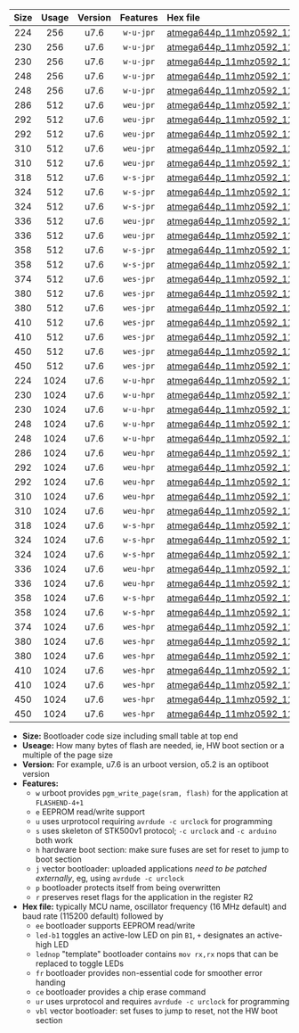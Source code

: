 |Size|Usage|Version|Features|Hex file|
|:-:|:-:|:-:|:-:|:--|
|224|256|u7.6|`w-u-jpr`|[atmega644p_11mhz0592_115200bps_ur_vbl.hex](https://raw.githubusercontent.com/stefanrueger/urboot/main//atmega644p_11mhz0592_115200bps_ur_vbl.hex)|
|230|256|u7.6|`w-u-jpr`|[atmega644p_11mhz0592_115200bps_led+b0_ur_vbl.hex](https://raw.githubusercontent.com/stefanrueger/urboot/main//atmega644p_11mhz0592_115200bps_led+b0_ur_vbl.hex)|
|230|256|u7.6|`w-u-jpr`|[atmega644p_11mhz0592_115200bps_lednop_ur_vbl.hex](https://raw.githubusercontent.com/stefanrueger/urboot/main//atmega644p_11mhz0592_115200bps_lednop_ur_vbl.hex)|
|248|256|u7.6|`w-u-jpr`|[atmega644p_11mhz0592_115200bps_led+b0_fr_ur_vbl.hex](https://raw.githubusercontent.com/stefanrueger/urboot/main//atmega644p_11mhz0592_115200bps_led+b0_fr_ur_vbl.hex)|
|248|256|u7.6|`w-u-jpr`|[atmega644p_11mhz0592_115200bps_lednop_fr_ur_vbl.hex](https://raw.githubusercontent.com/stefanrueger/urboot/main//atmega644p_11mhz0592_115200bps_lednop_fr_ur_vbl.hex)|
|286|512|u7.6|`weu-jpr`|[atmega644p_11mhz0592_115200bps_ee_ur_vbl.hex](https://raw.githubusercontent.com/stefanrueger/urboot/main//atmega644p_11mhz0592_115200bps_ee_ur_vbl.hex)|
|292|512|u7.6|`weu-jpr`|[atmega644p_11mhz0592_115200bps_ee_led+b0_ur_vbl.hex](https://raw.githubusercontent.com/stefanrueger/urboot/main//atmega644p_11mhz0592_115200bps_ee_led+b0_ur_vbl.hex)|
|292|512|u7.6|`weu-jpr`|[atmega644p_11mhz0592_115200bps_ee_lednop_ur_vbl.hex](https://raw.githubusercontent.com/stefanrueger/urboot/main//atmega644p_11mhz0592_115200bps_ee_lednop_ur_vbl.hex)|
|310|512|u7.6|`weu-jpr`|[atmega644p_11mhz0592_115200bps_ee_led+b0_fr_ur_vbl.hex](https://raw.githubusercontent.com/stefanrueger/urboot/main//atmega644p_11mhz0592_115200bps_ee_led+b0_fr_ur_vbl.hex)|
|310|512|u7.6|`weu-jpr`|[atmega644p_11mhz0592_115200bps_ee_lednop_fr_ur_vbl.hex](https://raw.githubusercontent.com/stefanrueger/urboot/main//atmega644p_11mhz0592_115200bps_ee_lednop_fr_ur_vbl.hex)|
|318|512|u7.6|`w-s-jpr`|[atmega644p_11mhz0592_115200bps_vbl.hex](https://raw.githubusercontent.com/stefanrueger/urboot/main//atmega644p_11mhz0592_115200bps_vbl.hex)|
|324|512|u7.6|`w-s-jpr`|[atmega644p_11mhz0592_115200bps_led+b0_vbl.hex](https://raw.githubusercontent.com/stefanrueger/urboot/main//atmega644p_11mhz0592_115200bps_led+b0_vbl.hex)|
|324|512|u7.6|`w-s-jpr`|[atmega644p_11mhz0592_115200bps_lednop_vbl.hex](https://raw.githubusercontent.com/stefanrueger/urboot/main//atmega644p_11mhz0592_115200bps_lednop_vbl.hex)|
|336|512|u7.6|`weu-jpr`|[atmega644p_11mhz0592_115200bps_ee_led+b0_fr_ce_ur_vbl.hex](https://raw.githubusercontent.com/stefanrueger/urboot/main//atmega644p_11mhz0592_115200bps_ee_led+b0_fr_ce_ur_vbl.hex)|
|336|512|u7.6|`weu-jpr`|[atmega644p_11mhz0592_115200bps_ee_lednop_fr_ce_ur_vbl.hex](https://raw.githubusercontent.com/stefanrueger/urboot/main//atmega644p_11mhz0592_115200bps_ee_lednop_fr_ce_ur_vbl.hex)|
|358|512|u7.6|`w-s-jpr`|[atmega644p_11mhz0592_115200bps_led+b0_fr_vbl.hex](https://raw.githubusercontent.com/stefanrueger/urboot/main//atmega644p_11mhz0592_115200bps_led+b0_fr_vbl.hex)|
|358|512|u7.6|`w-s-jpr`|[atmega644p_11mhz0592_115200bps_lednop_fr_vbl.hex](https://raw.githubusercontent.com/stefanrueger/urboot/main//atmega644p_11mhz0592_115200bps_lednop_fr_vbl.hex)|
|374|512|u7.6|`wes-jpr`|[atmega644p_11mhz0592_115200bps_ee_vbl.hex](https://raw.githubusercontent.com/stefanrueger/urboot/main//atmega644p_11mhz0592_115200bps_ee_vbl.hex)|
|380|512|u7.6|`wes-jpr`|[atmega644p_11mhz0592_115200bps_ee_led+b0_vbl.hex](https://raw.githubusercontent.com/stefanrueger/urboot/main//atmega644p_11mhz0592_115200bps_ee_led+b0_vbl.hex)|
|380|512|u7.6|`wes-jpr`|[atmega644p_11mhz0592_115200bps_ee_lednop_vbl.hex](https://raw.githubusercontent.com/stefanrueger/urboot/main//atmega644p_11mhz0592_115200bps_ee_lednop_vbl.hex)|
|410|512|u7.6|`wes-jpr`|[atmega644p_11mhz0592_115200bps_ee_led+b0_fr_vbl.hex](https://raw.githubusercontent.com/stefanrueger/urboot/main//atmega644p_11mhz0592_115200bps_ee_led+b0_fr_vbl.hex)|
|410|512|u7.6|`wes-jpr`|[atmega644p_11mhz0592_115200bps_ee_lednop_fr_vbl.hex](https://raw.githubusercontent.com/stefanrueger/urboot/main//atmega644p_11mhz0592_115200bps_ee_lednop_fr_vbl.hex)|
|450|512|u7.6|`wes-jpr`|[atmega644p_11mhz0592_115200bps_ee_led+b0_fr_ce_vbl.hex](https://raw.githubusercontent.com/stefanrueger/urboot/main//atmega644p_11mhz0592_115200bps_ee_led+b0_fr_ce_vbl.hex)|
|450|512|u7.6|`wes-jpr`|[atmega644p_11mhz0592_115200bps_ee_lednop_fr_ce_vbl.hex](https://raw.githubusercontent.com/stefanrueger/urboot/main//atmega644p_11mhz0592_115200bps_ee_lednop_fr_ce_vbl.hex)|
|224|1024|u7.6|`w-u-hpr`|[atmega644p_11mhz0592_115200bps_ur.hex](https://raw.githubusercontent.com/stefanrueger/urboot/main//atmega644p_11mhz0592_115200bps_ur.hex)|
|230|1024|u7.6|`w-u-hpr`|[atmega644p_11mhz0592_115200bps_led+b0_ur.hex](https://raw.githubusercontent.com/stefanrueger/urboot/main//atmega644p_11mhz0592_115200bps_led+b0_ur.hex)|
|230|1024|u7.6|`w-u-hpr`|[atmega644p_11mhz0592_115200bps_lednop_ur.hex](https://raw.githubusercontent.com/stefanrueger/urboot/main//atmega644p_11mhz0592_115200bps_lednop_ur.hex)|
|248|1024|u7.6|`w-u-hpr`|[atmega644p_11mhz0592_115200bps_led+b0_fr_ur.hex](https://raw.githubusercontent.com/stefanrueger/urboot/main//atmega644p_11mhz0592_115200bps_led+b0_fr_ur.hex)|
|248|1024|u7.6|`w-u-hpr`|[atmega644p_11mhz0592_115200bps_lednop_fr_ur.hex](https://raw.githubusercontent.com/stefanrueger/urboot/main//atmega644p_11mhz0592_115200bps_lednop_fr_ur.hex)|
|286|1024|u7.6|`weu-hpr`|[atmega644p_11mhz0592_115200bps_ee_ur.hex](https://raw.githubusercontent.com/stefanrueger/urboot/main//atmega644p_11mhz0592_115200bps_ee_ur.hex)|
|292|1024|u7.6|`weu-hpr`|[atmega644p_11mhz0592_115200bps_ee_led+b0_ur.hex](https://raw.githubusercontent.com/stefanrueger/urboot/main//atmega644p_11mhz0592_115200bps_ee_led+b0_ur.hex)|
|292|1024|u7.6|`weu-hpr`|[atmega644p_11mhz0592_115200bps_ee_lednop_ur.hex](https://raw.githubusercontent.com/stefanrueger/urboot/main//atmega644p_11mhz0592_115200bps_ee_lednop_ur.hex)|
|310|1024|u7.6|`weu-hpr`|[atmega644p_11mhz0592_115200bps_ee_led+b0_fr_ur.hex](https://raw.githubusercontent.com/stefanrueger/urboot/main//atmega644p_11mhz0592_115200bps_ee_led+b0_fr_ur.hex)|
|310|1024|u7.6|`weu-hpr`|[atmega644p_11mhz0592_115200bps_ee_lednop_fr_ur.hex](https://raw.githubusercontent.com/stefanrueger/urboot/main//atmega644p_11mhz0592_115200bps_ee_lednop_fr_ur.hex)|
|318|1024|u7.6|`w-s-hpr`|[atmega644p_11mhz0592_115200bps.hex](https://raw.githubusercontent.com/stefanrueger/urboot/main//atmega644p_11mhz0592_115200bps.hex)|
|324|1024|u7.6|`w-s-hpr`|[atmega644p_11mhz0592_115200bps_led+b0.hex](https://raw.githubusercontent.com/stefanrueger/urboot/main//atmega644p_11mhz0592_115200bps_led+b0.hex)|
|324|1024|u7.6|`w-s-hpr`|[atmega644p_11mhz0592_115200bps_lednop.hex](https://raw.githubusercontent.com/stefanrueger/urboot/main//atmega644p_11mhz0592_115200bps_lednop.hex)|
|336|1024|u7.6|`weu-hpr`|[atmega644p_11mhz0592_115200bps_ee_led+b0_fr_ce_ur.hex](https://raw.githubusercontent.com/stefanrueger/urboot/main//atmega644p_11mhz0592_115200bps_ee_led+b0_fr_ce_ur.hex)|
|336|1024|u7.6|`weu-hpr`|[atmega644p_11mhz0592_115200bps_ee_lednop_fr_ce_ur.hex](https://raw.githubusercontent.com/stefanrueger/urboot/main//atmega644p_11mhz0592_115200bps_ee_lednop_fr_ce_ur.hex)|
|358|1024|u7.6|`w-s-hpr`|[atmega644p_11mhz0592_115200bps_led+b0_fr.hex](https://raw.githubusercontent.com/stefanrueger/urboot/main//atmega644p_11mhz0592_115200bps_led+b0_fr.hex)|
|358|1024|u7.6|`w-s-hpr`|[atmega644p_11mhz0592_115200bps_lednop_fr.hex](https://raw.githubusercontent.com/stefanrueger/urboot/main//atmega644p_11mhz0592_115200bps_lednop_fr.hex)|
|374|1024|u7.6|`wes-hpr`|[atmega644p_11mhz0592_115200bps_ee.hex](https://raw.githubusercontent.com/stefanrueger/urboot/main//atmega644p_11mhz0592_115200bps_ee.hex)|
|380|1024|u7.6|`wes-hpr`|[atmega644p_11mhz0592_115200bps_ee_led+b0.hex](https://raw.githubusercontent.com/stefanrueger/urboot/main//atmega644p_11mhz0592_115200bps_ee_led+b0.hex)|
|380|1024|u7.6|`wes-hpr`|[atmega644p_11mhz0592_115200bps_ee_lednop.hex](https://raw.githubusercontent.com/stefanrueger/urboot/main//atmega644p_11mhz0592_115200bps_ee_lednop.hex)|
|410|1024|u7.6|`wes-hpr`|[atmega644p_11mhz0592_115200bps_ee_led+b0_fr.hex](https://raw.githubusercontent.com/stefanrueger/urboot/main//atmega644p_11mhz0592_115200bps_ee_led+b0_fr.hex)|
|410|1024|u7.6|`wes-hpr`|[atmega644p_11mhz0592_115200bps_ee_lednop_fr.hex](https://raw.githubusercontent.com/stefanrueger/urboot/main//atmega644p_11mhz0592_115200bps_ee_lednop_fr.hex)|
|450|1024|u7.6|`wes-hpr`|[atmega644p_11mhz0592_115200bps_ee_led+b0_fr_ce.hex](https://raw.githubusercontent.com/stefanrueger/urboot/main//atmega644p_11mhz0592_115200bps_ee_led+b0_fr_ce.hex)|
|450|1024|u7.6|`wes-hpr`|[atmega644p_11mhz0592_115200bps_ee_lednop_fr_ce.hex](https://raw.githubusercontent.com/stefanrueger/urboot/main//atmega644p_11mhz0592_115200bps_ee_lednop_fr_ce.hex)|

- **Size:** Bootloader code size including small table at top end
- **Useage:** How many bytes of flash are needed, ie, HW boot section or a multiple of the page size
- **Version:** For example, u7.6 is an urboot version, o5.2 is an optiboot version
- **Features:**
  + `w` urboot provides `pgm_write_page(sram, flash)` for the application at `FLASHEND-4+1`
  + `e` EEPROM read/write support
  + `u` uses urprotocol requiring `avrdude -c urclock` for programming
  + `s` uses skeleton of STK500v1 protocol; `-c urclock` and `-c arduino` both work
  + `h` hardware boot section: make sure fuses are set for reset to jump to boot section
  + `j` vector bootloader: uploaded applications *need to be patched externally*, eg, using `avrdude -c urclock`
  + `p` bootloader protects itself from being overwritten
  + `r` preserves reset flags for the application in the register R2
- **Hex file:** typically MCU name, oscillator frequency (16 MHz default) and baud rate (115200 default) followed by
  + `ee` bootloader supports EEPROM read/write
  + `led-b1` toggles an active-low LED on pin `B1`, `+` designates an active-high LED
  + `lednop` "template" bootloader contains `mov rx,rx` nops that can be replaced to toggle LEDs
  + `fr` bootloader provides non-essential code for smoother error handing
  + `ce` bootloader provides a chip erase command
  + `ur` uses urprotocol and requires `avrdude -c urclock` for programming
  + `vbl` vector bootloader: set fuses to jump to reset, not the HW boot section
